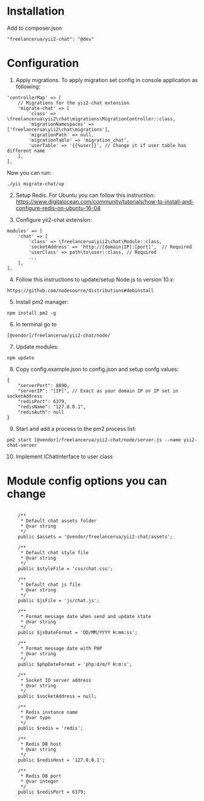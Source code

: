 # Installation
Add to composer.json
```
"freelancerua/yii2-chat": "@dev"
```

# Configuration
1. Apply migrations. To apply migration set config in console application as following:
```
'controllerMap' => [
    // Migrations for the yii2-chat extension
    'migrate-chat' => [
        'class' => \freelancerua\yii2\chat\migrations\MigrationController::class,
        'migrationNamespaces' => ['freelancerua\yii2\chat\migrations'],
        'migrationPath' => null,
        'migrationTable' => 'migration_chat',
        'userTable' => '{{%user}}', // Change it if user table has different name  
    ],
],
```
Now you can run:
```
./yii migrate-chat/up
```

2. Setup Redis. For Ubuntu you can follow this instruction:
https://www.digitalocean.com/community/tutorials/how-to-install-and-configure-redis-on-ubuntu-16-04

3. Configure yii2-chat extension:
```
modules' => [
    'chat' => [
        'class' => \freelancerua\yii2\chat\Module::class,
        'socketAddress' => 'http://[domain|IP]:[port]',  // Required
        'userClass' => path\to\user::class, // Required
        ...
    ],
],
```

4. Follow this instructions to update/setup Node.js to version 10.x:
```
https://github.com/nodesource/distributions#debinstall
```

5. Install pm2 manager:
```
npm install pm2 -g
```

6. In terminal go to 
```
[@vendor]/freelancerua/yii2-chat/node/
```

7. Update modules:
```
npm update
```

8. Copy config.example.json to config.json and setup confg values:
```
{
    "serverPort": 8890,
    "serverIP": "[IP]", // Exact as your domain IP or IP set in socketAddress
    "redisPort": 6379,
    "redisName": "127.0.0.1",
    "redisAuth": null
}
```

9. Start and add a process to the pm2 process list:
```
pm2 start [@vendor]/freelancerua/yii2-chat/node/server.js --name yii2-chat-server
```

10. Implement IChatInterface to user class

# Module config options you can change
```

    /**
     * Default chat assets folder
     * @var string
     */
    public $assets = '@vendor/freelancerua/yii2-chat/assets';
    
    /**
     * Default chat style file
     * @var string
     */
    public $styleFile = 'css/chat.css';
    
    /**
     * Default chat js file
     * @var string
     */
    public $jsFile = 'js/chat.js';
    
    /**
     * Format message date when send and update state
     * @var string
     */
    public $jsDateFormat = 'DD/MM/YYYY H:mm:ss';
    
    /**
     * Format message date with PHP
     * @var string
     */
    public $phpDateFormat = 'php:d/m/Y H:m:s';
    
    /**
     * Socket IO server address
     * @var string
     */
    public $socketAddress = null;
    
    /**
     * Redis instance name
     * @var type 
     */
    public $redis = 'redis';
    
    /**
     * Redis DB host
     * @var string
     */
    public $redisHost = '127.0.0.1';
    
    /**
     * Redis DB port
     * @var integer
     */
    public $redisPort = 6379;

```